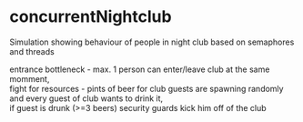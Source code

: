 # concurrentNightclub
Simulation showing behaviour of people in night club based on semaphores and threads

entrance bottleneck - max. 1 person can enter/leave club at the same momment, 
<br>fight for resources - pints of beer for club guests are spawning randomly and every guest of club wants to drink it, 
<br>if guest is drunk (>=3 beers) security guards kick him off of the club
